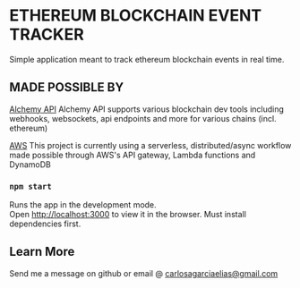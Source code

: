 # ETHEREUM BLOCKCHAIN EVENT TRACKER
Simple application meant to track ethereum blockchain events in real time.
## MADE POSSIBLE BY

[Alchemy API](https://www.alchemy.com/)
    Alchemy API supports various blockchain dev tools including webhooks, websockets, api endpoints and more for various chains (incl. ethereum)

[AWS](https://aws.amazon.com/)
    This project is currently using a serverless, distributed/async workflow made possible through AWS's API gateway, Lambda functions and DynamoDB

### `npm start`

Runs the app in the development mode.\
Open [http://localhost:3000](http://localhost:3000) to view it in the browser.
Must install dependencies first. 

## Learn More
Send me a message on github or email @ carlosagarciaelias@gmail.com
